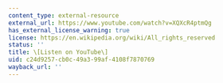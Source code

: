 ```yaml
---
content_type: external-resource
external_url: https://www.youtube.com/watch?v=XQXcR4ptmQg
has_external_license_warning: true
license: https://en.wikipedia.org/wiki/All_rights_reserved
status: ''
title: \[Listen on YouTube\]
uid: c24d9257-cb0c-49a3-99af-4108f7870769
wayback_url: ''
---
```

